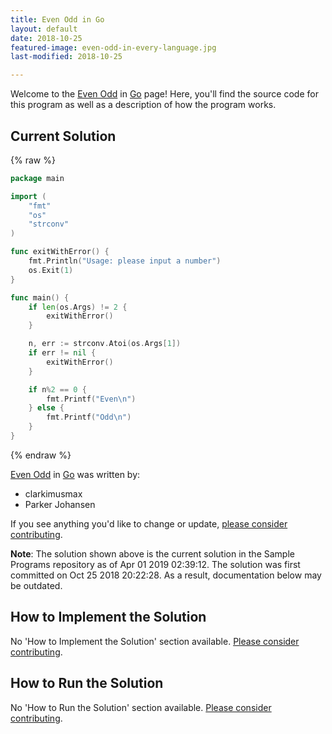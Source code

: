 ```yaml
---
title: Even Odd in Go
layout: default
date: 2018-10-25
featured-image: even-odd-in-every-language.jpg
last-modified: 2018-10-25

---
```


Welcome to the [Even Odd](https://rzuckerm.github.io/sample-programs-website-copy/projects/even-odd) in [Go](https://rzuckerm.github.io/sample-programs-website-copy/languages/go) page! Here, you'll find the source code for this program as well as a description of how the program works.

## Current Solution

{% raw %}

```go
package main

import (
    "fmt"
    "os"
    "strconv"
)

func exitWithError() {
    fmt.Println("Usage: please input a number")
    os.Exit(1)
}

func main() {
    if len(os.Args) != 2 {
        exitWithError()
    }

    n, err := strconv.Atoi(os.Args[1])
    if err != nil {
        exitWithError()
    }

    if n%2 == 0 {
        fmt.Printf("Even\n")
    } else {
        fmt.Printf("Odd\n")
    }
}
```

{% endraw %}

[Even Odd](https://rzuckerm.github.io/sample-programs-website-copy/projects/even-odd) in [Go](https://rzuckerm.github.io/sample-programs-website-copy/languages/go) was written by:

- clarkimusmax
- Parker Johansen

If you see anything you'd like to change or update, [please consider contributing](https://github.com/TheRenegadeCoder/sample-programs).

**Note**: The solution shown above is the current solution in the Sample Programs repository as of Apr 01 2019 02:39:12. The solution was first committed on Oct 25 2018 20:22:28. As a result, documentation below may be outdated.

## How to Implement the Solution

No 'How to Implement the Solution' section available. [Please consider contributing](https://github.com/TheRenegadeCoder/sample-programs-website).

## How to Run the Solution

No 'How to Run the Solution' section available. [Please consider contributing](https://github.com/TheRenegadeCoder/sample-programs-website).